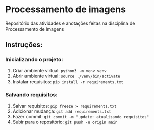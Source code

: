 # Processamento de imagens
Repositório das atividades e anotações feitas na disciplina de Processamento de Imagens

## Instruções:
### Inicializando o projeto: 
1. Criar ambiente virtual: ```python3 -m venv venv```
2. Abrir ambiente virtual: ```source ./venv/bin/activate```
3. Instalar requisitos: ```pip install -r requirements.txt```

### Salvando requisitos:
1. Salvar requisitos: ```pip freeze > requirements.txt```
2. Adicionar mudança: ```git add requirements.txt```
3. Fazer commit: ```git commit -m "update: atualizando requisitos"```
4. Subir para o repositório: ```git push -u origin main```
